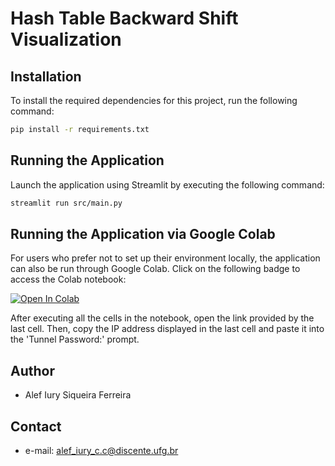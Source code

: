 # Hash Table Backward Shift Visualization

## Installation

To install the required dependencies for this project, run the following command:

```bash
pip install -r requirements.txt
```

## Running the Application

Launch the application using Streamlit by executing the following command:

```bash
streamlit run src/main.py
```

## Running the Application via Google Colab

For users who prefer not to set up their environment locally, the application can also be run through Google Colab. Click on the following badge to access the Colab notebook:

[![Open In Colab](https://colab.research.google.com/assets/colab-badge.svg)](https://colab.research.google.com/github/alefiury/Hash-Table-Backward-Shift-Visualization/blob/main/colab/Hash_Table_Backward_Shift_Visualization_Example.ipynb)

After executing all the cells in the notebook, open the link provided by the last cell. Then, copy the IP address displayed in the last cell and paste it into the 'Tunnel Password:' prompt.

## Author

- Alef Iury Siqueira Ferreira

## Contact

- e-mail: alef_iury_c.c@discente.ufg.br